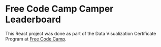 # Free Code Camp Camper Leaderboard

This React project was done as part of the Data Visualization Certificate Program at [Free Code Camp](http://freecodecamp.com).
